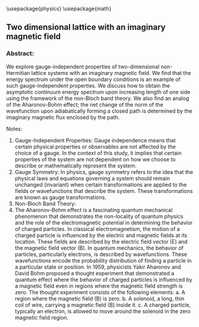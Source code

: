 \usepackage{physics} 
\usepackage{math}


## Two dimensional lattice with an imaginary magnetic field 

### Abstract:
 
We explore gauge-independent properties of two-dimensional non-Hermitian lattice systems with
an imaginary magnetic field. We find that the energy spectrum under the open boundary conditions
is an example of such gauge-independent properties. We discuss how to obtain the asymptotic
continuum energy spectrum upon increasing length of one side using the framework of the non-Bloch band theory. We also find an analog of the Aharonov-Bohm effect; the net change of the
norm of the wavefunction upon adiabatically forming a closed path is determined by the imaginary
magnetic flux enclosed by the path.

Notes:
  1. Gauge-Independent Properties: Gauge independence means that certain physical properties or observables are not affected by the choice of a gauge. In the context of this study, it implies that certain properties of the system are not dependent on how we choose to describe or mathematically represent the system.
  2. Gauge Symmetry: In physics, gauge symmetry refers to the idea that the physical laws and equations governing a system should remain unchanged (invariant) when certain transformations are applied to the fields or wavefunctions that describe the system. These transformations are known as gauge transformations.
  3. Non-Bloch Band Theory:
  4. The Aharonov-Bohm effect is a fascinating quantum mechanical phenomenon that demonstrates the non-locality of quantum physics and the role of the electromagnetic potential in determining the behavior of charged particles. In classical electromagnetism, the motion of a charged particle is influenced by the electric and magnetic fields at its location. These fields are described by the electric field vector (E) and the magnetic field vector (B). In quantum mechanics, the behavior of particles, particularly electrons, is described by wavefunctions. These wavefunctions encode the probability distribution of finding a particle in a particular state or position. In 1959, physicists Yakir Aharonov and David Bohm proposed a thought experiment that demonstrated a quantum effect where the behavior of charged particles is influenced by a magnetic field even in regions where the magnetic field strength is zero.
The thought experiment consists of the following elements:
    a. A region where the magnetic field (B) is zero.
    b. A solenoid, a long, thin coil of wire, carrying a magnetic field (B) inside it.
    c. A charged particle, typically an electron, is allowed to move around the solenoid in the zero magnetic field region.
